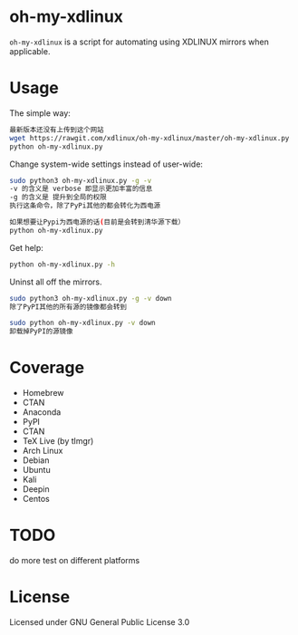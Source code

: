 oh-my-xdlinux
==========================

`oh-my-xdlinux` is a script for automating using XDLINUX mirrors when applicable.

Usage
==========================

The simple way:
```bash
最新版本还没有上传到这个网站
wget https://rawgit.com/xdlinux/oh-my-xdlinux/master/oh-my-xdlinux.py
python oh-my-xdlinux.py
```



Change system-wide settings instead of user-wide:
```bash
sudo python3 oh-my-xdlinux.py -g -v 
-v 的含义是 verbose 即显示更加丰富的信息
-g 的含义是 提升到全局的权限 
执行这条命令，除了PyPi其他的都会转化为西电源

如果想要让Pypi为西电源的话(目前是会转到清华源下载）
python oh-my-xdlinux.py 
```

Get help:
```bash
python oh-my-xdlinux.py -h
```

Uninst all off the mirrors.
```bash
sudo python3 oh-my-xdlinux.py -g -v down
除了PyPI其他的所有源的镜像都会转到

sudo python oh-my-xdlinux.py -v down
卸载掉PyPI的源镜像
```






Coverage
=========================
 - Homebrew
 - CTAN
 - Anaconda
 - PyPI
 - CTAN
 - TeX Live (by tlmgr)
 - Arch Linux
 - Debian
 - Ubuntu
 - Kali
 - Deepin
 - Centos


 
 
TODO
========================
do more test on different platforms


 

License
==========================

Licensed under GNU General Public License 3.0
